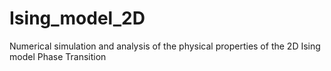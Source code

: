 # Ising_model_2D
Numerical simulation and analysis of the physical properties of the 2D Ising model Phase Transition
